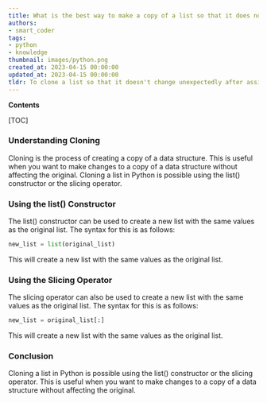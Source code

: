 ```yaml
---
title: What is the best way to make a copy of a list so that it does not get modified after it has been assigned?
authors:
- smart_coder
tags:
- python
- knowledge
thumbnail: images/python.png
created_at: 2023-04-15 00:00:00
updated_at: 2023-04-15 00:00:00
tldr: To clone a list so that it doesn't change unexpectedly after assignment, use the `list()` or `copy.deepcopy()` functions.
---
```


**Contents**

[TOC]

### Understanding Cloning
Cloning is the process of creating a copy of a data structure. This is useful when you want to make changes to a copy of a data structure without affecting the original. Cloning a list in Python is possible using the list() constructor or the slicing operator.

### Using the list() Constructor
The list() constructor can be used to create a new list with the same values as the original list. The syntax for this is as follows:

```python
new_list = list(original_list)
```

This will create a new list with the same values as the original list.

### Using the Slicing Operator
The slicing operator can also be used to create a new list with the same values as the original list. The syntax for this is as follows:

```python
new_list = original_list[:]
```

This will create a new list with the same values as the original list.

### Conclusion
Cloning a list in Python is possible using the list() constructor or the slicing operator. This is useful when you want to make changes to a copy of a data structure without affecting the original.

